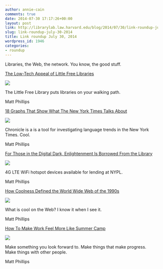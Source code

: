 ```yaml
---
author: annie-cain
comments: true
date: 2014-07-30 17:17:26+00:00
layout: post
link: http://librarylab.law.harvard.edu/blog/2014/07/30/link-roundup-july-30-2014/
slug: link-roundup-july-30-2014
title: Link roundup July 30, 2014
wordpress_id: 1946
categories:
- roundup
---
```


Libraries, the Web, the network. You know, the good stuff.

[The Low-Tech Appeal of Little Free Libraries](http://www.theatlantic.com/education/archive/2014/07/the-low-tech-appeal-of-little-free-libraries/375101/?utm_campaign=SocialFlow&utm_source=twitter.com&utm_medium=referral)

[![](/roundup/web/images/thumb-wLmlYgro.png)](http://www.theatlantic.com/education/archive/2014/07/the-low-tech-appeal-of-little-free-libraries/375101/?utm_campaign=SocialFlow&utm_source=twitter.com&utm_medium=referral)

The Little Free Library puts libraries on your walking path.

Matt Phillips

[18 Graphs That Show What The New York Times Talks About](http://www.buzzfeed.com/katienotopoulos/18-graphs-that-show-what-the-new-york-times-talks-about)

[![](/roundup/web/images/thumb-jMtfTTVH.png)](http://www.buzzfeed.com/katienotopoulos/18-graphs-that-show-what-the-new-york-times-talks-about)

Chronicle is a is a tool for investigating language trends in the New York Times. Cool.

Matt Phillips

[For Those in the Digital Dark, Enlightenment Is Borrowed From the Library](http://www.nytimes.com/2014/07/09/nyregion/for-those-in-the-digital-dark-enlightenment-is-borrowed-from-the-library-.html?utm_campaign=SocialFlow&utm_source=twitter.com&utm_medium=referral&_r=2)

[![](/roundup/web/images/thumb-vYLjHXbh.png)](http://www.nytimes.com/2014/07/09/nyregion/for-those-in-the-digital-dark-enlightenment-is-borrowed-from-the-library-.html?utm_campaign=SocialFlow&utm_source=twitter.com&utm_medium=referral&_r=2)

4G LTE WiFi hotspot devices available for lending at NYPL.

Matt Phillips

[How Coolness Defined the World Wide Web of the 1990s](http://www.theatlantic.com/technology/archive/2014/07/how-coolness-defined-the-world-wide-web-of-the-1990s/374443/?curator=MediaREDEF)

[![](/roundup/web/images/thumb-EJIPsAFI.png)](http://www.theatlantic.com/technology/archive/2014/07/how-coolness-defined-the-world-wide-web-of-the-1990s/374443/?curator=MediaREDEF)

What is cool on the Web? I know it when I see it.

Matt Phillips

[How To Make Work Feel More Like Summer Camp](http://www.fastcompany.com/3033162/the-future-of-work/how-to-make-work-feel-more-like-summer-camp)

[![](/roundup/web/images/thumb-XJKowalv.png)](http://www.fastcompany.com/3033162/the-future-of-work/how-to-make-work-feel-more-like-summer-camp)

Make something you look forward to. Make things that make progress. Make things with other people.

Matt Phillips
